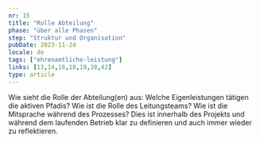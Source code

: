```yaml
---
nr: 15
title: "Rolle Abteilung"
phase: "über alle Phasen"
step: "Struktur und Organisation"
pubDate: 2023-11-24
locale: de
tags: ["ehrenamtliche-leistung"]
links: [13,14,16,18,19,38,42]
type: article
---
```


Wie sieht die Rolle der Abteilung(en) aus: Welche Eigenleistungen tätigen die aktiven Pfadis? Wie ist die Rolle des Leitungsteams? Wie ist die Mitsprache während des Prozesses? Dies ist innerhalb des Projekts und während dem laufenden Betrieb klar zu definieren und auch immer wieder zu reflektieren.
